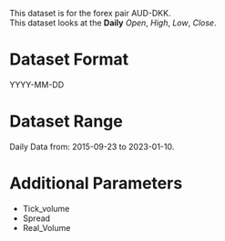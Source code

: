This dataset is for the forex pair AUD-DKK.    
This dataset looks at the **Daily** _Open_, _High_, _Low_, _Close_.   

# Dataset Format  

YYYY-MM-DD    

# Dataset Range    

Daily Data from: 2015-09-23 to 2023-01-10.    

# Additional Parameters    

* Tick_volume    
* Spread    
* Real_Volume    
 